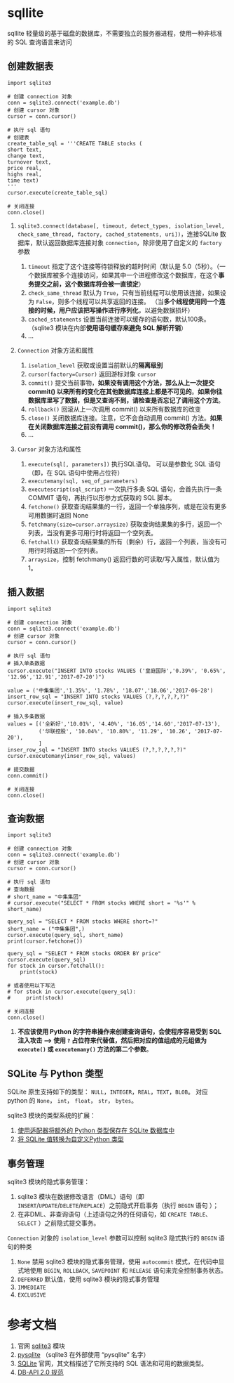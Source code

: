 # sqllite
sqllite 轻量级的基于磁盘的数据库，不需要独立的服务器进程，使用一种非标准的 SQL 查询语言来访问

## 创建数据表
```
import sqlite3

# 创建 connection 对象
conn = sqlite3.connect('example.db')
# 创建 cursor 对象
cursor = conn.cursor()

# 执行 sql 语句
# 创建表
create_table_sql = '''CREATE TABLE stocks (
short text,
change text,
turnover text,
price real,
highs real,
time text)
'''
cursor.execute(create_table_sql)

# 关闭连接
conn.close()
```
1. `sqlite3.connect(database[, timeout, detect_types, isolation_level, check_same_thread, factory, cached_statements, uri])`，连接SQLite 数据库，默认返回数据库连接对象 `connection`，除非使用了自定义的 `factory` 参数
	1. `timeout` 指定了这个连接等待锁释放的超时时间（默认是 5.0（5秒）。（一个数据库被多个连接访问，如果其中一个进程修改这个数据库，在这个**事务提交之前，这个数据库将会被一直锁定**）
	2. `check_same_thread` 默认为 `True`，只有当前线程可以使用该连接，如果设为 `False`，则多个线程可以共享返回的连接。 （当**多个线程使用同一个连接的时候，用户应该把写操作进行序列化**，以避免数据损坏）
	3. `cached_statements` 设置当前连接可以缓存的语句数，默认100条。（sqlite3 模块在内部**使用语句缓存来避免 SQL 解析开销**）
	4. ...

1. `Connection` 对象方法和属性
	1. `isolation_level` 获取或设置当前默认的**隔离级别**
	2. `cursor(factory=Cursor)` 返回游标对象 `cursor`
	3. `commit()` 提交当前事物，**如果没有调用这个方法，那么从上一次提交 commit() 以来所有的变化在其他数据库连接上都是不可见的**。**如果你往数据库里写了数据，但是又查询不到，请检查是否忘记了调用这个方法**。
	4. `rollback()` 回滚从上一次调用 commit() 以来所有数据库的改变
	5. `close()` 关闭数据库连接。注意，它不会自动调用 commit() 方法。**如果在关闭数据库连接之前没有调用 commit()，那么你的修改将会丢失！**
	6. ...

1. `Cursor` 对象方法和属性
	1. `execute(sql[, parameters])` 执行SQL语句。 可以是参数化 SQL 语句（即，在 SQL 语句中使用占位符）
	2. `executemany(sql, seq_of_parameters)`
	3. `executescript(sql_script)` 一次执行多条 SQL 语句，会首先执行一条 COMMIT 语句，再执行以形参方式获取的 SQL 脚本。
	4. `fetchone()` 获取查询结果集的一行，返回一个单独序列，或是在没有更多可用数据时返回 None
	5. `fetchmany(size=cursor.arraysize)` 获取查询结果集的多行，返回一个列表，当没有更多可用行时将返回一个空列表。
	6. `fetchall()` 获取查询结果集的所有（剩余）行，返回一个列表，当没有可用行时将返回一个空列表。
	7. `arraysize`，控制 fetchmany() 返回行数的可读取/写入属性，默认值为 1。

## 插入数据
```
import sqlite3

# 创建 connection 对象
conn = sqlite3.connect('example.db')
# 创建 cursor 对象
cursor = conn.cursor()

# 执行 sql 语句
# 插入单条数据
cursor.execute("INSERT INTO stocks VALUES ('皇庭国际','0.39%', '0.65%', '12.96','12.91','2017-07-20')")

value = ('中集集团','1.35%', '1.78%', '18.07','18.06','2017-06-28')
insert_row_sql = "INSERT INTO stocks VALUES (?,?,?,?,?,?)"
cursor.execute(insert_row_sql, value)

# 插入多条数据
values = [('全新好','10.01%', '4.40%', '16.05','14.60','2017-07-13'),
          ('华联控股', '10.04%', '10.80%', '11.29', '10.26', '2017-07-20'),
          ]
inser_row_sql = "INSERT INTO stocks VALUES (?,?,?,?,?,?)"
cursor.executemany(inser_row_sql, values)

# 提交数据
conn.commit()

# 关闭连接
conn.close()
```

## 查询数据
```
import sqlite3

# 创建 connection 对象
conn = sqlite3.connect('example.db')
# 创建 cursor 对象
cursor = conn.cursor()

# 执行 sql 语句
# 查询数据
# short_name = "中集集团"
# cursor.execute("SELECT * FROM stocks WHERE short = '%s'" % short_name)

query_sql = "SELECT * FROM stocks WHERE short=?"
short_name = ("中集集团",)
cursor.execute(query_sql, short_name)
print(cursor.fetchone())

query_sql = "SELECT * FROM stocks ORDER BY price"
cursor.execute(query_sql)
for stock in cursor.fetchall():
    print(stock)

# 或者使用以下写法
# for stock in cursor.execute(query_sql):
#     print(stock)

# 关闭连接
conn.close()
```
1. **不应该使用 Python 的字符串操作来创建查询语句，会使程序容易受到 SQL 注入攻击 --> 使用 `?` 占位符来代替值，然后把对应的值组成的元组做为 `execute()` 或 `executemany()` 方法的第二个参数**。

## SQLite 与 Python 类型
SQLite 原生支持如下的类型： `NULL`，`INTEGER`，`REAL`，`TEXT`，`BLOB`。 对应 python 的 `None`， `int`， `float`， `str`， `bytes`。

sqlite3 模块的类型系统的扩展：
1. [使用适配器将额外的 Python 类型保存在 SQLite 数据库中](https://docs.python.org/3.5/library/sqlite3.html#using-adapters-to-store-additional-python-types-in-sqlite-databases)
2. [将 SQLite 值转换为自定义Python 类型](https://docs.python.org/3.5/library/sqlite3.html#converting-sqlite-values-to-custom-python-types)

## 事务管理
sqlite3 模块的隐式事务管理：
1. sqlite3 模块在数据修改语言（DML）语句（即 `INSERT`/`UPDATE`/`DELETE`/`REPLACE`）之前隐式开启事务（执行 `BEGIN` 语句 ）；
1. 在非DML、非查询语句（上述语句之外的任何语句，如 `CREATE TABLE`、`SELECT` ）之前隐式提交事务。

`Connection` 对象的 `isolation_level` 参数可以控制 sqlite3 隐式执行的 `BEGIN` 语句的种类
1. `None` 禁用 sqlite3 模块的隐式事务管理，使用 `autocommit` 模式，在代码中显式地使用 `BEGIN`, `ROLLBACK`, `SAVEPOINT` 和 `RELEASE` 语句来完全控制事务状态。
2. `DEFERRED` 默认值，使用 sqlite3 模块的隐式事务管理
4. `IMMEDIATE`
5. `EXCLUSIVE`

# 参考文档
1. 官网 [sqlite3](https://docs.python.org/3.5/library/sqlite3.html) 模块
2. [pysqlite](https://github.com/ghaering/pysqlite) （sqlite3 在外部使用 “pysqlite” 名字）
3. [SQLite](https://www.sqlite.org) 官网，其文档描述了它所支持的 SQL 语法和可用的数据类型。
4. [DB-API 2.0 规范](https://www.python.org/dev/peps/pep-0249/)